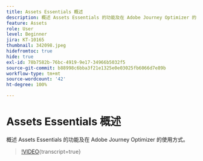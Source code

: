 ```yaml
---
title: Assets Essentials 概述
description: 概述 Assets Essentials 的功能及在 Adobe Journey Optimizer 的使用方式。
feature: Assets
role: User
level: Beginner
jira: KT-10165
thumbnail: 342098.jpeg
hidefromtoc: true
hide: true
exl-id: 78b7582b-76bc-4919-9e17-34966b5032f5
source-git-commit: b88998c6bba3f21e1325e0e03025fb6066d7e89b
workflow-type: tm+mt
source-wordcount: '42'
ht-degree: 100%

---
```


# Assets Essentials 概述

概述 Assets Essentials 的功能及在 Adobe Journey Optimizer 的使用方式。

>[!VIDEO](https://video.tv.adobe.com/v/342098?quality=12&learn=on){transcript=true}
